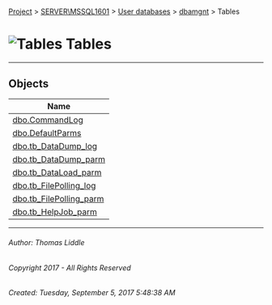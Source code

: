 #### 

[Project](../../../../index.md) > [SERVER\\MSSQL1601](../../../index.md) > [User databases](../../index.md) > [dbamgnt](../index.md) > Tables

# ![Tables](../../../../Images/Table32.png) Tables

---

## <a name="#objects"></a>Objects

| Name |
|---|
| [dbo.CommandLog](CommandLog.md) |
| [dbo.DefaultParms](DefaultParms.md) |
| [dbo.tb_DataDump_log](tb_DataDump_log.md) |
| [dbo.tb_DataDump_parm](tb_DataDump_parm.md) |
| [dbo.tb_DataLoad_parm](tb_DataLoad_parm.md) |
| [dbo.tb_FilePolling_log](tb_FilePolling_log.md) |
| [dbo.tb_FilePolling_parm](tb_FilePolling_parm.md) |
| [dbo.tb_HelpJob_parm](tb_HelpJob_parm.md) |


---

###### Author:  Thomas Liddle

###### Copyright 2017 - All Rights Reserved

###### Created: Tuesday, September 5, 2017 5:48:38 AM

